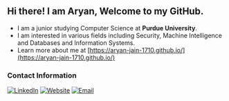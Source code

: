 ## Hi there! I am Aryan, Welcome to my GitHub.

- I am a junior studying Computer Science at **Purdue University**. 
- I am interested in various fields including Security, Machine Intelligence and Databases and Information Systems.
- Learn more about me at [https://aryan-jain-1710.github.io/](https://aryan-jain-1710.github.io/)

### Contact Information
[![LinkedIn](https://img.shields.io/badge/linkedin-%230077B5.svg?style=for-the-badge&logo=linkedin&logoColor=white)](https://www.linkedin.com/in/aryan-jain-cs/)
[![Website](https://img.shields.io/badge/Website-%23000000.svg?style=for-the-badge&logo=InfluxDB&logoColor=white)](https://aryan-jain-1710.github.io/)
[![Email](https://img.shields.io/badge/Email-D14836?style=for-the-badge&logo=gmail&logoColor=white)](mailto:aryanjain.1710@gmail.com)


<!--
**Aryan-Jain-1710/Aryan-Jain-1710** is a ✨ _special_ ✨ repository because its `README.md` (this file) appears on your GitHub profile.


📫 How to reach me: 
<br /> LinkedIn: https://www.linkedin.com/in/aryan-jain-cs/
<br /> Mail: aryanjain.1710@gmail.com


Here are some ideas to get you started:

- 🔭 I’m currently working on ...
- 🌱 I’m currently learning ...
- 👯 I’m looking to collaborate on ...
- 🤔 I’m looking for help with ...
- 💬 Ask me about ...
- 📫 How to reach me: ...
- 😄 Pronouns: ...
- ⚡ Fun fact: ...
-->
